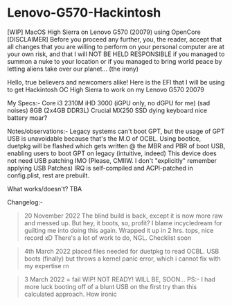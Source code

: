 # Lenovo-G570-Hackintosh
[WIP] MacOS High Sierra on Lenovo G570 (20079) using OpenCore 
[DISCLAIMER]
Before you proceed any further, you, the reader, accept that all changes that you are willing to perform on 
your personal computer are at your own risk, and that I will NOT BE HELD RESPONSIBLE if you managed to summon 
a nuke to your location or if you managed to bring world peace by letting aliens take over our planet... 
(the irony)

Hello, true believers and newcomers alike!
Here is the EFI that I will be using to get Hackintosh OC High Sierra to work on my Lenovo G570 20079

My Specs:-
Core i3 2310M
iHD 3000 (iGPU only, no dGPU for me) (sad noises)
8GB (2x4GB DDR3L)
Crucial MX250 SSD
dying keyboard
nice battery
moar?

Notes/observations:- 
Legacy systems can't boot GPT, but the usage of GPT USB is unavoidable because that's the M.O of OCBL.
Using bootice, duetpkg will be flashed which gets written @ the MBR and PBR of boot USB, enabling users to boot GPT on legacy
(intuitive, indeed)
This device does not need USB patching IMO (Please, CMIIW. I don't "explicitly" remember applying USB Patches)
IRQ is self-compiled and ACPI-patched in config.plist, rest are prebuilt.

What works/doesn't? 
TBA

Changelog:-
> 20 November 2022
The blind build is back, except it is now more raw and messed up.
But hey, it boots, so, profit?
I blame incycledream for guilting me into doing this again. Wrapped it up in 2 hrs. tops, nice record xD
There's a lot of work to do, NGL. Checklist soon

> 4th March 2022
placed files needed for duetpkg to read OCBL.
USB boots (finally) but throws a kernel panic error, which i cannot fix with my expertise rn

> 3 March 2022 = fail
WIP! NOT READY! WILL BE, SOON...
PS:- I had more luck booting off of a blunt USB on the first try than this calculated approach. How ironic 
